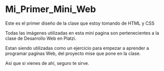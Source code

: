 # Mi_Primer_Mini_Web

Este es el primer diseño de la clase que estoy tomando de HTML y CSS

Todas las imágenes utilizadas en esta mini pagina son pertenecientes a la clase de Desarrollo Web en Platzi. 

Estan siendo utilizadas como un ejercicio para empezar a aprender a programar paginas Web, del proyecto mise que pone en la clase. 

Así que si vienes de ahí, seguro te sirve. 